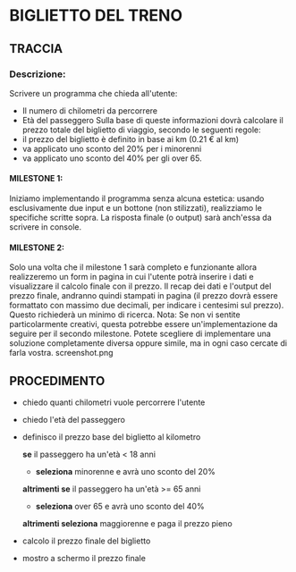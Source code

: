 # BIGLIETTO DEL TRENO

## TRACCIA

### Descrizione:

Scrivere un programma che chieda all'utente:

- Il numero di chilometri da percorrere
- Età del passeggero
  Sulla base di queste informazioni dovrà calcolare il prezzo totale del biglietto di viaggio, secondo le seguenti regole:
- il prezzo del biglietto è definito in base ai km (0.21 € al km)
- va applicato uno sconto del 20% per i minorenni
- va applicato uno sconto del 40% per gli over 65.

#### MILESTONE 1:

Iniziamo implementando il programma senza alcuna estetica: usando esclusivamente due input e un bottone (non stilizzati), realizziamo le specifiche scritte sopra. La risposta finale (o output) sarà anch'essa da scrivere in console.

#### MILESTONE 2:

Solo una volta che il milestone 1 sarà completo e funzionante allora realizzeremo un form in pagina in cui l'utente potrà inserire i dati e visualizzare il calcolo finale con il prezzo.
Il recap dei dati e l'output del prezzo finale, andranno quindi stampati in pagina (il prezzo dovrà essere formattato con massimo due decimali, per indicare i centesimi sul prezzo). Questo richiederà un minimo di ricerca.
Nota:
Se non vi sentite particolarmente creativi, questa potrebbe essere un'implementazione da seguire per il secondo milestone. Potete scegliere di implementare una soluzione completamente diversa oppure simile, ma in ogni caso cercate di farla vostra.
screenshot.png

## PROCEDIMENTO

- chiedo quanti chilometri vuole percorrere l'utente
- chiedo l'età del passeggero
- definisco il prezzo base del biglietto al kilometro

  **se** il passeggero ha un'età < 18 anni

  - **seleziona** minorenne e avrà uno sconto del 20%

  **altrimenti se** il passeggero ha un'età >= 65 anni

  - **seleziona** over 65 e avrà uno sconto del 40%

  **altrimenti seleziona** maggiorenne e paga il prezzo pieno

- calcolo il prezzo finale del biglietto

- mostro a schermo il prezzo finale
